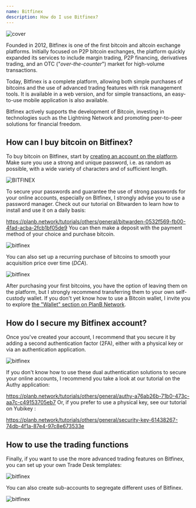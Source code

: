 ```yaml
---
name: Bitfinex
description: How do I use Bitfinex?
---
```

![cover](assets/cover.webp)

Founded in 2012, Bitfinex is one of the first bitcoin and altcoin exchange platforms. Initially focused on P2P bitcoin exchanges, the platform quickly expanded its services to include margin trading, P2P financing, derivatives trading, and an OTC ("*over-the-counter*") market for high-volume transactions.

Today, Bitfinex is a complete platform, allowing both simple purchases of bitcoins and the use of advanced trading features with risk management tools. It is available in a web version, and for simple transactions, an easy-to-use mobile application is also available.

Bitfinex actively supports the development of Bitcoin, investing in technologies such as the Lightning Network and promoting peer-to-peer solutions for financial freedom.

## How can I buy bitcoin on Bitfinex?

To buy bitcoin on Bitfinex, start by [creating an account on the platform](https://www.bitfinex.com/sign-up/). Make sure you use a strong and unique password, i.e. as random as possible, with a wide variety of characters and of sufficient length.

![BITFINEX](assets/notext/01.webp)

To secure your passwords and guarantee the use of strong passwords for your online accounts, especially on Bitfinex, I strongly advise you to use a password manager. Check out our tutorial on Bitwarden to learn how to install and use it on a daily basis:

https://planb.network/tutorials/others/general/bitwarden-0532f569-fb00-4fad-acba-2fcb1bf05de9
You can then make a deposit with the payment method of your choice and purchase bitcoin.

![bitfinex](https://youtu.be/z2YlJr9sF20)

You can also set up a recurring purchase of bitcoins to smooth your acquisition price over time (*DCA*).

![bitfinex](https://youtu.be/8uoBacYSn08)

After purchasing your first bitcoins, you have the option of leaving them on the platform, but I strongly recommend transferring them to your own self-custody wallet. If you don't yet know how to use a Bitcoin wallet, I invite you to explore [the "Wallet" section on PlanB Network](https://planb.network/tutorials/wallet).

## How do I secure my Bitfinex account?

Once you've created your account, I recommend that you secure it by adding a second authentication factor (2FA), either with a physical key or via an authentication application.

![bitfinex](https://youtu.be/_Ah34kG6tng)

If you don't know how to use these dual authentication solutions to secure your online accounts, I recommend you take a look at our tutorial on the Authy application:

https://planb.network/tutorials/others/general/authy-a76ab26b-71b0-473c-aa7c-c49153705eb7
Or, if you prefer to use a physical key, see our tutorial on Yubikey :

https://planb.network/tutorials/others/general/security-key-61438267-74db-4f1a-87e4-97c8e673533e
## How to use the trading functions

Finally, if you want to use the more advanced trading features on Bitfinex, you can set up your own Trade Desk templates:

![bitfinex](https://youtu.be/byIyWgLGejI)

You can also create sub-accounts to segregate different uses of Bitfinex.

![bitfinex](https://youtu.be/aOBXgcuJ5fI)

